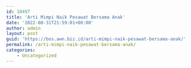 ```yaml
---
id: 10497
title: 'Arti Mimpi Naik Pesawat Bersama Anak'
date: '2022-08-31T21:59:01+00:00'
author: admin
layout: post
guid: 'https://bos.awn.biz.id/arti-mimpi-naik-pesawat-bersama-anak/'
permalink: /arti-mimpi-naik-pesawat-bersama-anak/
categories:
    - Uncategorized
---
```


